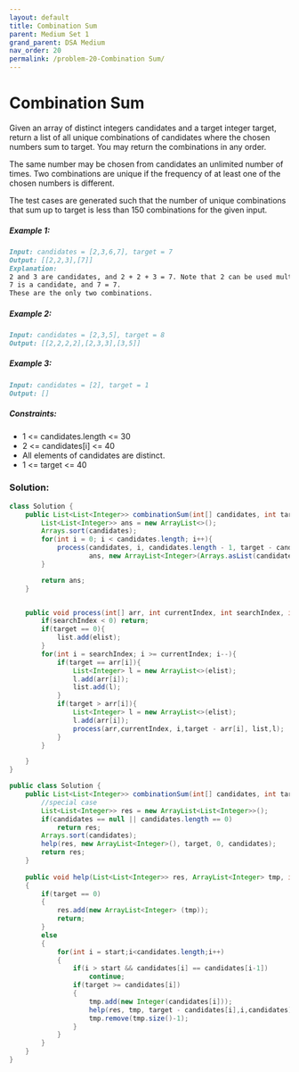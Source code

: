 ```yaml
---
layout: default
title: Combination Sum
parent: Medium Set 1
grand_parent: DSA Medium
nav_order: 20
permalink: /problem-20-Combination Sum/
---
```

# Combination Sum
Given an array of distinct integers candidates and a target integer target, return a list of all unique combinations of candidates where the chosen numbers sum to target. You may return the combinations in any order.

The same number may be chosen from candidates an unlimited number of times. Two combinations are unique if the
frequency
of at least one of the chosen numbers is different.

The test cases are generated such that the number of unique combinations that sum up to target is less than 150 combinations for the given input.

##### Example 1:
```markdown
Input: candidates = [2,3,6,7], target = 7
Output: [[2,2,3],[7]]
Explanation:
2 and 3 are candidates, and 2 + 2 + 3 = 7. Note that 2 can be used multiple times.
7 is a candidate, and 7 = 7.
These are the only two combinations.
```
##### Example 2:
```markdown
Input: candidates = [2,3,5], target = 8
Output: [[2,2,2,2],[2,3,3],[3,5]]
```
##### Example 3:
```markdown
Input: candidates = [2], target = 1
Output: []
```
##### Constraints:
* 1 <= candidates.length <= 30
* 2 <= candidates[i] <= 40
* All elements of candidates are distinct.
* 1 <= target <= 40

### Solution:
```java
class Solution {
    public List<List<Integer>> combinationSum(int[] candidates, int target) {
        List<List<Integer>> ans = new ArrayList<>();
        Arrays.sort(candidates);
        for(int i = 0; i < candidates.length; i++){
            process(candidates, i, candidates.length - 1, target - candidates[i],
                    ans, new ArrayList<Integer>(Arrays.asList(candidates[i])));
        }

        return ans;
    }


    public void process(int[] arr, int currentIndex, int searchIndex, int target, List<List<Integer>> list, List<Integer> elist){
        if(searchIndex < 0) return;
        if(target == 0){
            list.add(elist);
        }
        for(int i = searchIndex; i >= currentIndex; i--){
            if(target == arr[i]){
                List<Integer> l = new ArrayList<>(elist);
                l.add(arr[i]);
                list.add(l);
            }
            if(target > arr[i]){
                List<Integer> l = new ArrayList<>(elist);
                l.add(arr[i]);
                process(arr,currentIndex, i,target - arr[i], list,l);
            }
        }

    }
}
```
```java
public class Solution {
    public List<List<Integer>> combinationSum(int[] candidates, int target) {
        //special case
        List<List<Integer>> res = new ArrayList<List<Integer>>();
        if(candidates == null || candidates.length == 0)
            return res;
        Arrays.sort(candidates);
        help(res, new ArrayList<Integer>(), target, 0, candidates);
        return res;
    }
    
    public void help(List<List<Integer>> res, ArrayList<Integer> tmp, int target, int start, int [] candidates)
    {
        if(target == 0)
        {
            res.add(new ArrayList<Integer> (tmp));
            return;
        }
        else
        {
            for(int i = start;i<candidates.length;i++)
            {
                if(i > start && candidates[i] == candidates[i-1])
                    continue;
                if(target >= candidates[i])
                {
                    tmp.add(new Integer(candidates[i]));
                    help(res, tmp, target - candidates[i],i,candidates);
                    tmp.remove(tmp.size()-1);
                }
            }
        }
    }
}
```